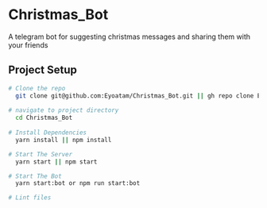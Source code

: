 # Christmas_Bot
A telegram bot for suggesting christmas messages and sharing them with your friends

## Project Setup

```bash
# Clone the repo
  git clone git@github.com:Eyoatam/Christmas_Bot.git || gh repo clone Eyoatam/Christmas_Bot
  
# navigate to project directory
  cd Christmas_Bot
 
# Install Dependencies
  yarn install || npm install

# Start The Server
  yarn start || npm start

# Start The Bot
  yarn start:bot or npm run start:bot

# Lint files
 ```
